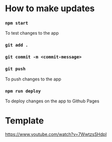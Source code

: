 # How to make updates

### `npm start`

To test changes to the app

### `git add .`
### `git commit -m <commit-message>`
### `git push`

To push changes to the app

### `npm run deploy`

To deploy changes on the app to Github Pages


# Template

https://www.youtube.com/watch?v=7WwtzsSHdpI